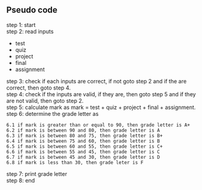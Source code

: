 ## Pseudo code  
step 1: start  
step 2: read inputs 
  - test 
  - quiz
  - project
  - final  
  - assignment

step 3: check if each inputs are correct, if not goto step 2 and if the are correct, then goto step 4.  
step 4: check if the inputs are valid, if they are, then goto step 5 and if they are not valid, then goto step 2.  
step 5: calculate mark as mark = test + quiz + project + final + assignment.  
step 6: determine the grade letter as  

    6.1 if mark is greater than or equal to 90, then grade letter is A+  
    6.2 if mark is between 90 and 80, then grade letter is A
    6.3 if mark is between 80 and 75, then grade letter is B+
    6.4 if mark is between 75 and 60, then grade letter is B 
    6.5 if mark is between 60 and 55, then grade letter is C+ 
    6.6 if mark is between 55 and 45, then grade letter is C 
    6.7 if mark is between 45 and 30, then grade letter is D 
    6.8 if mark is less than 30, then grade leter is F  
step 7: print grade letter  
step 8: end  
